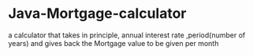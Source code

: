 # Java-Mortgage-calculator
a calculator that takes in principle, annual interest rate ,period(number of years) and gives back the Mortgage value to be given per month

